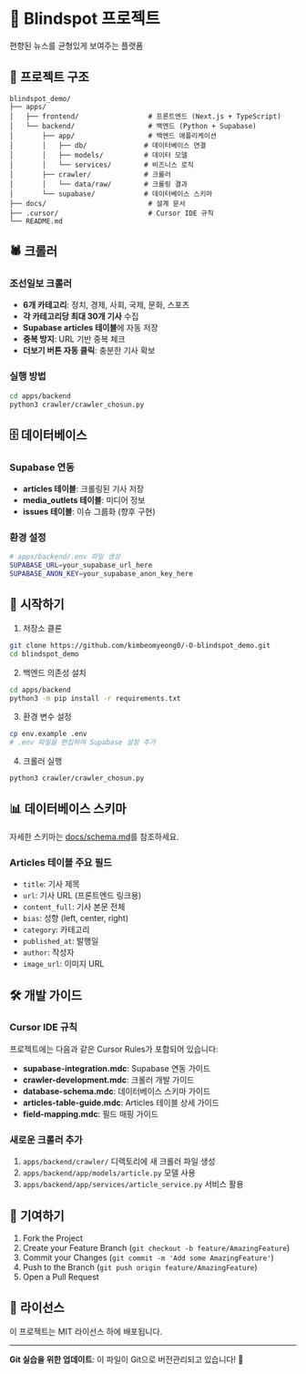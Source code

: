 # 🎯 Blindspot 프로젝트

편향된 뉴스를 균형있게 보여주는 플랫폼

## 📁 프로젝트 구조

```
blindspot_demo/
├── apps/
│   ├── frontend/                 # 프론트엔드 (Next.js + TypeScript)
│   └── backend/                  # 백엔드 (Python + Supabase)
│       ├── app/                  # 백엔드 애플리케이션
│       │   ├── db/              # 데이터베이스 연결
│       │   ├── models/          # 데이터 모델
│       │   └── services/        # 비즈니스 로직
│       ├── crawler/             # 크롤러
│       │   └── data/raw/        # 크롤링 결과
│       └── supabase/            # 데이터베이스 스키마
├── docs/                         # 설계 문서
├── .cursor/                      # Cursor IDE 규칙
└── README.md
```

## 🕷️ 크롤러

### 조선일보 크롤러
- **6개 카테고리**: 정치, 경제, 사회, 국제, 문화, 스포츠
- **각 카테고리당 최대 30개 기사** 수집
- **Supabase articles 테이블**에 자동 저장
- **중복 방지**: URL 기반 중복 체크
- **더보기 버튼 자동 클릭**: 충분한 기사 확보

### 실행 방법
```bash
cd apps/backend
python3 crawler/crawler_chosun.py
```

## 🗄️ 데이터베이스

### Supabase 연동
- **articles 테이블**: 크롤링된 기사 저장
- **media_outlets 테이블**: 미디어 정보
- **issues 테이블**: 이슈 그룹화 (향후 구현)

### 환경 설정
```bash
# apps/backend/.env 파일 생성
SUPABASE_URL=your_supabase_url_here
SUPABASE_ANON_KEY=your_supabase_anon_key_here
```

## 🚀 시작하기

1. 저장소 클론
```bash
git clone https://github.com/kimbeomyeong0/-O-blindspot_demo.git
cd blindspot_demo
```

2. 백엔드 의존성 설치
```bash
cd apps/backend
python3 -m pip install -r requirements.txt
```

3. 환경 변수 설정
```bash
cp env.example .env
# .env 파일을 편집하여 Supabase 설정 추가
```

4. 크롤러 실행
```bash
python3 crawler/crawler_chosun.py
```

## 📊 데이터베이스 스키마

자세한 스키마는 [docs/schema.md](docs/schema.md)를 참조하세요.

### Articles 테이블 주요 필드
- `title`: 기사 제목
- `url`: 기사 URL (프론트엔드 링크용)
- `content_full`: 기사 본문 전체
- `bias`: 성향 (left, center, right)
- `category`: 카테고리
- `published_at`: 발행일
- `author`: 작성자
- `image_url`: 이미지 URL

## 🛠️ 개발 가이드

### Cursor IDE 규칙
프로젝트에는 다음과 같은 Cursor Rules가 포함되어 있습니다:
- **supabase-integration.mdc**: Supabase 연동 가이드
- **crawler-development.mdc**: 크롤러 개발 가이드
- **database-schema.mdc**: 데이터베이스 스키마 가이드
- **articles-table-guide.mdc**: Articles 테이블 상세 가이드
- **field-mapping.mdc**: 필드 매핑 가이드

### 새로운 크롤러 추가
1. `apps/backend/crawler/` 디렉토리에 새 크롤러 파일 생성
2. `apps/backend/app/models/article.py` 모델 사용
3. `apps/backend/app/services/article_service.py` 서비스 활용

## 🤝 기여하기

1. Fork the Project
2. Create your Feature Branch (`git checkout -b feature/AmazingFeature`)
3. Commit your Changes (`git commit -m 'Add some AmazingFeature'`)
4. Push to the Branch (`git push origin feature/AmazingFeature`)
5. Open a Pull Request

## 📝 라이선스

이 프로젝트는 MIT 라이선스 하에 배포됩니다.

---

**Git 실습을 위한 업데이트**: 이 파일이 Git으로 버전관리되고 있습니다! 🎉
